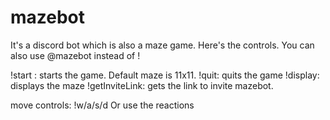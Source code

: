 # mazebot
It's a discord bot which is also a maze game. Here's the controls. You can also use @mazebot instead of !

!start <width> <height>: starts the game. Default maze is 11x11.
!quit: quits the game
!display: displays the maze
!getInviteLink: gets the link to invite mazebot.

move controls:
!w/a/s/d
Or use the reactions
